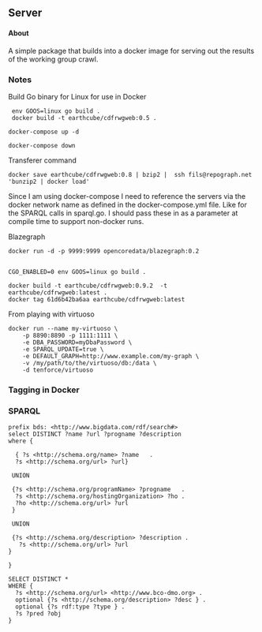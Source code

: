 ## Server

#### About
A simple package that builds into a docker image for serving 
out the results of the working group crawl.

### Notes
Build Go binary for Linux for use in Docker

```
 env GOOS=linux go build .
 docker build -t earthcube/cdfrwgweb:0.5 .
```


```
docker-compose up -d
```

```
docker-compose down
```

Transferer command
```
docker save earthcube/cdfrwgweb:0.8 | bzip2 |  ssh fils@repograph.net 'bunzip2 | docker load'
```


Since I am using docker-compose I need to reference the servers via the docker network name as defined
in the docker-compose.yml file.  Like for the SPARQL calls in sparql.go.   I should pass these in as a 
parameter at compile time to support non-docker runs.  


Blazegraph 
```
docker run -d -p 9999:9999 opencoredata/blazegraph:0.2


CGO_ENABLED=0 env GOOS=linux go build .

docker build -t earthcube/cdfrwgweb:0.9.2  -t earthcube/cdfrwgweb:latest .
docker tag 61d6b42ba6aa earthcube/cdfrwgweb:latest

```

From playing with virtuoso
```
docker run --name my-virtuoso \
    -p 8890:8890 -p 1111:1111 \
    -e DBA_PASSWORD=myDbaPassword \
    -e SPARQL_UPDATE=true \
    -e DEFAULT_GRAPH=http://www.example.com/my-graph \
    -v /my/path/to/the/virtuoso/db:/data \
    -d tenforce/virtuoso
```


### Tagging in Docker




### SPARQL

```
prefix bds: <http://www.bigdata.com/rdf/search#>
select DISTINCT ?name ?url ?progname ?description
where {
 
  { ?s <http://schema.org/name> ?name   .
  ?s <http://schema.org/url> ?url}
  
 UNION
  
 {?s <http://schema.org/programName> ?progname   . 
  ?s <http://schema.org/hostingOrganization> ?ho .
  ?ho <http://schema.org/url> ?url
 }
  
 UNION
  
 {?s <http://schema.org/description> ?description .
   ?s <http://schema.org/url> ?url
}

}
```

```
SELECT DISTINCT *
WHERE {
  ?s <http://schema.org/url> <http://www.bco-dmo.org> .
  optional {?s <http://schema.org/description> ?desc } .
  optional {?s rdf:type ?type } .
  ?s ?pred ?obj   
}

```